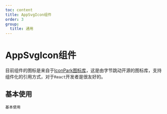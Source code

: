 ```yaml
---
toc: content
title: AppSvgIcon组件
order: 3
group:
  title: 通用
---
```


# AppSvgIcon组件

目前组件的图标是来自于[IconPark图标库](https://iconpark.oceanengine.com/home)，这是由字节跳动开源的图标库，支持组件化的引用方式，对于`React`开发者是很友好的。

## 基本使用

<code src="./demos/basic-app-svg-icon.tsx" >基本使用</code>



